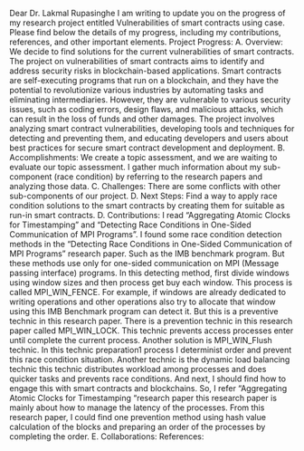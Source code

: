 Dear Dr. Lakmal Rupasinghe
I am writing to update you on the progress of my research project entitled Vulnerabilities of smart contracts using case. Please find below the details of my progress, including my contributions, references, and other important elements.
Project Progress: 
A. Overview: We decide to find solutions for the current vulnerabilities of smart contracts. The project on vulnerabilities of smart contracts aims to identify and address security risks in blockchain-based applications. Smart contracts are self-executing programs that run on a blockchain, and they have the potential to revolutionize various industries by automating tasks and eliminating intermediaries. However, they are vulnerable to various security issues, such as coding errors, design flaws, and malicious attacks, which can result in the loss of funds and other damages. The project involves analyzing smart contract vulnerabilities, developing tools and techniques for detecting and preventing them, and educating developers and users about best practices for secure smart contract development and deployment. 
B. Accomplishments: We create a topic assessment, and we are waiting to evaluate our topic assessment. I gather much information about my sub-component (race condition) by referring to the research papers and analyzing those data. 
C. Challenges: There are some conflicts with other sub-components of our project. 
D. Next Steps: Find a way to apply race condition solutions to the smart contracts by creating them for suitable as run-in smart contracts. 
D. Contributions: I read “Aggregating Atomic Clocks for Timestamping” and “Detecting Race Conditions in One-Sided Communication of MPI Programs”. I found some race condition detection methods in the “Detecting Race Conditions in One-Sided Communication of MPI Programs” research paper. Such as the IMB benchmark program. But these methods use only for one-sided communication on MPI (Message passing interface) programs. In this detecting method, first divide windows using window sizes and then process get buy each window. This process is called MPI_WIN_FENCE. For example, if windows are already dedicated to writing operations and other operations also try to allocate that window using this IMB Benchmark program can detect it. But this is a preventive technic in this research paper. There is a prevention technic in this research paper called MPI_WIN_LOCK. This technic prevents access processes enter until complete the current process. Another solution is MPI_WIN_Flush technic. In this technic preparation1 process I determinist order and prevent this race condition situation. Another technic is the dynamic load balancing technic this technic distributes workload among processes and does quicker tasks and prevents race conditions. And next, I should find how to engage this with smart contracts and blockchains. So, I refer “Aggregating Atomic Clocks for Timestamping “research paper this research paper is mainly about how to manage the latency of the processes. From this research paper, I could find one prevention method using hash value calculation of the blocks and preparing an order of the processes by completing the order. 
E. Collaborations: 
References: 
